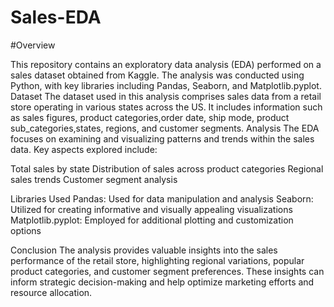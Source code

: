 # Sales-EDA
#Overview

This repository contains an exploratory data analysis (EDA) performed on a sales dataset obtained from Kaggle. The analysis was conducted using Python, with key libraries including Pandas, Seaborn, and Matplotlib.pyplot.
Dataset
The dataset used in this analysis comprises sales data from a retail store operating in various states across the US. It includes information such as sales figures, product categories,order date, ship mode, product sub_categories,states, regions, and customer segments.
Analysis
The EDA focuses on examining and visualizing patterns and trends within the sales data. Key aspects explored include:

Total sales by state
Distribution of sales across product categories
Regional sales trends
Customer segment analysis

Libraries Used
Pandas: Used for data manipulation and analysis
Seaborn: Utilized for creating informative and visually appealing visualizations
Matplotlib.pyplot: Employed for additional plotting and customization options

Conclusion
The analysis provides valuable insights into the sales performance of the retail store, highlighting regional variations, popular product categories, and customer segment preferences. These insights can inform strategic decision-making and help optimize marketing efforts and resource allocation.
